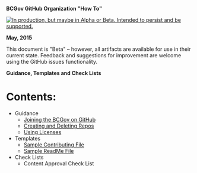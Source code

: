 **BCGov GitHub Organization "How To"**

<a rel="Delivery" href="https://github.com/BCDevExchange/docs/blob/master/discussion/projectstates.md"><img alt="In production, but maybe in Alpha or Beta. Intended to persist and be supported." style="border-width:0" src="http://bcdevexchange.org/badge/3.svg" title="In production, but maybe in Alpha or Beta. Intended to persist and be supported." /></a> 

**May, 2015**

This document is "Beta" – however, all artifacts are available for use in their current state. Feedback and suggestions for improvement are welcome using the GitHub issues functionality.

**Guidance, Templates and Check Lists**
# Contents: #

- Guidance
	- [Joining the BCGov on GitHub](Joining-the-BCGov-on-GitHub.md )
	- [Creating and Deleting Repos](Creating-And-Deleting-Repos.md)
	- [Using Licenses](using-licenses.md)
- Templates
	- [Sample Contributing File](SAMPLE-CONTRIBUTING.md)
	- [Sample ReadMe File](SAMPLE-README.md)
- Check Lists
	- Content Approval Check List

